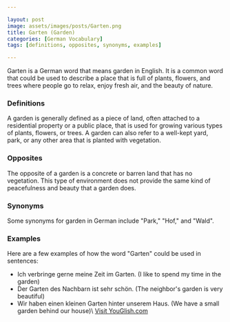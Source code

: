 ```yaml
---

layout: post
image: assets/images/posts/Garten.png
title: Garten (Garden)
categories: [German Vocabulary]
tags: [definitions, opposites, synonyms, examples]

---
```


Garten is a German word that means garden in English. It is a common word that could be used to describe a place that is full of plants, flowers, and trees where people go to relax, enjoy fresh air, and the beauty of nature.

### Definitions

A garden is generally defined as a piece of land, often attached to a residential property or a public place, that is used for growing various types of plants, flowers, or trees. A garden can also refer to a well-kept yard, park, or any other area that is planted with vegetation.

### Opposites

The opposite of a garden is a concrete or barren land that has no vegetation. This type of environment does not provide the same kind of peacefulness and beauty that a garden does.

### Synonyms

Some synonyms for garden in German include "Park," "Hof," and "Wald".

### Examples

Here are a few examples of how the word "Garten" could be used in sentences:

- Ich verbringe gerne meine Zeit im Garten. (I like to spend my time in the garden)
- Der Garten des Nachbarn ist sehr schön. (The neighbor's garden is very beautiful)
- Wir haben einen kleinen Garten hinter unserem Haus. (We have a small garden behind our house)\ <a id="yg-widget-0" class="youglish-widget" data-query="Garten" data-lang="german" data-components="8412" data-auto-start="0" data-bkg-color="theme_light" data-title="How%20to%20pronounce%20Garten%20in%20German"  rel="nofollow" href="https://youglish.com">Visit YouGlish.com</a><script async src="https://youglish.com/public/emb/widget.js" charset="utf-8"></script>